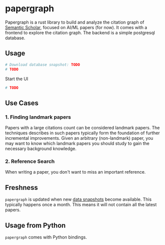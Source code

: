 # papergraph

Papergraph is a rust library to build and analyze the citation graph of [Semantic Scholar](https://www.semanticscholar.org/), focused on AI/ML papers (for now). It comes with a frontend to explore the citation graph. The backend is a simple postgresql database.

## Usage

```bash
# Download database snapshot: TODO
# TODO
```

Start the UI

```bash
# TODO
```

## Use Cases

### 1. Finding landmark papers

Papers with a large citations count can be considered landmark papers. The techniques describes in such papers typically form the foundation of further incremental improvements. Given an arbitrary (non-landmark) paper, you may want to know which landmark papers you should study to gain the necessary background knowledge.

### 2. Reference Search

When writing a paper, you don't want to miss an important reference. 


## Freshness

`papergraph` is updated when new [data snapshots](http://s2-public-api-prod.us-west-2.elasticbeanstalk.com/corpus/download/) become available. This typically happens once a month. This means it will not contain all the latest papers.

## Usage from Python

`papergraph` comes with Python bindings.

